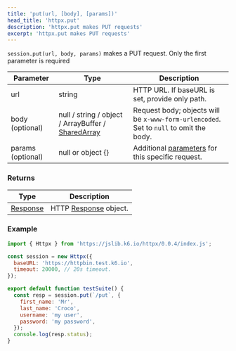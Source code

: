 ```yaml
---
title: 'put(url, [body], [params])'
head_title: 'httpx.put'
description: 'httpx.put makes PUT requests'
excerpt: 'httpx.put makes PUT requests'
---
```


`session.put(url, body, params)` makes a PUT request. Only the first parameter is required

| Parameter         | Type                                                                                      | Description                                                                            |
| ----------------- | ----------------------------------------------------------------------------------------- | -------------------------------------------------------------------------------------- |
| url               | string                                                                                    | HTTP URL. If baseURL is set, provide only path.                                        |
| body (optional)   | null / string / object / ArrayBuffer / [SharedArray](/javascript-api/k6-data/sharedarray) | Request body; objects will be `x-www-form-urlencoded`. Set to `null` to omit the body. |
| params (optional) | null or object {}                                                                         | Additional [parameters](/javascript-api/k6-http/params) for this specific request.     |

### Returns

| Type                                         | Description                                               |
| -------------------------------------------- | --------------------------------------------------------- |
| [Response](/javascript-api/k6-http/response) | HTTP [Response](/javascript-api/k6-http/response) object. |

### Example

<CodeGroup labels={[]}>

```javascript
import { Httpx } from 'https://jslib.k6.io/httpx/0.0.4/index.js';

const session = new Httpx({
  baseURL: 'https://httpbin.test.k6.io',
  timeout: 20000, // 20s timeout.
});

export default function testSuite() {
  const resp = session.put(`/put`, {
    first_name: 'Mr',
    last_name: 'Croco',
    username: 'my user',
    password: 'my password',
  });
  console.log(resp.status);
}
```

</CodeGroup>
